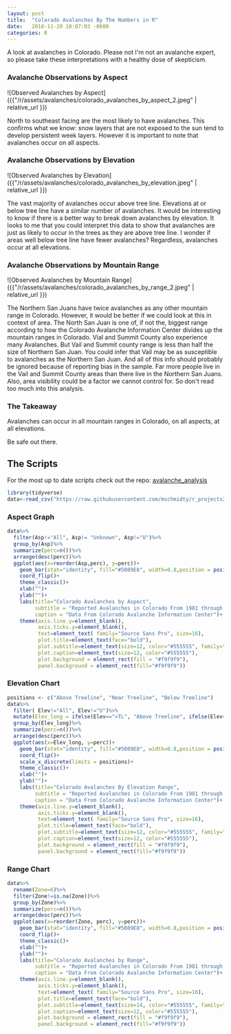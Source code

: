 ```yaml
---
layout: post
title:  "Colorado Avalanches By The Numbers in R"
date:   2018-11-20 10:07:03 -0600
categories: R
---
```


A look at avalanches in Colorado.  Please not I'm not an avalanche expert, so please take these interpretations with a healthy dose of skepticism.

### Avalanche Observations by Aspect
![Observed Avalanches by Aspect]({{"/r/assets/avalanches/colorado_avalanches_by_aspect_2.jpeg" | relative_url }})

North to southeast facing are the most likely to have avalanches.  This confirms what we know:  snow layers that are not exposed to the sun tend to develop persistent week layers.  However it is important to note that avalanches occur on all aspects.

### Avalanche Observations by Elevation
![Observed Avalanches by Elevation]({{"/r/assets/avalanches/colorado_avalanches_by_elevation.jpeg" | relative_url }})

The vast majority of avalanches occur above tree line.  Elevations at or below tree line have a similar number of avalanches.  It would be interesting to know if there is a better way to break down avalanches by elevation.  It looks to me that you could interpret this data to show that avalanches are just as likely to occur in the trees as they are above tree line.   I wonder if areas well below tree line have fewer avalanches? Regardless, avalanches occur at all elevations.

### Avalanche Observations by Mountain Range
![Observed Avalanches by Mountain Range]({{"/r/assets/avalanches/colorado_avalanches_by_range_2.jpeg" | relative_url }})

The Northern San Juans have twice avalanches as any other mountain range in Colorado.  However, it would be better if we could look at this in context of area.  The North San Juan is one of, if not the, biggest range according to how the Colorado Avalanche Information Center divides up the mountain ranges in Colorado.  Vial and Summit County also experience many Avalanches. But Vail and Summit county range is less than half the size of Northern San Juan.  You could infer that Vail may be as susceptible to avalanches as the Northern San Juan.  And all of this info should probably be ignored because of reporting bias in the sample.  Far more people live in the Vail and Summit County areas than there live in the Northern San Juans. Also, area visibility could be a factor we cannot control for.  So don't read too much into this analysis.

### The Takeaway
Avalanches can occur in all mountain ranges in Colorado, on all aspects, at all elevations.  

Be safe out there.

## The Scripts
For the most up to date scripts check out the repo: [avalanche_analysis](https://github.com/mschmidty/r_projects2/tree/master/avalanche_caic)
```r
library(tidyverse)
data<-read_csv("https://raw.githubusercontent.com/mschmidty/r_projects2/master/avalanche_caic/CAIC_avalanches_1981-11-01_2018-12-02.csv")
```

### Aspect Graph

```r
data%>%
  filter(Asp!="All", Asp!= "Unknown", Asp!="U")%>%
  group_by(Asp)%>%
  summarize(perc=n())%>%
  arrange(desc(perc))%>%
  ggplot(aes(x=reorder(Asp,perc), y=perc))+
    geom_bar(stat="identity", fill="#5089E8", width=0.8,position = position_dodge(width=0.2) )+
    coord_flip()+
    theme_classic()+
    xlab("")+
    ylab("")+
    labs(title="Colorado Avalanches by Aspect",
         subtitle = "Reported Avalanches in Colorado From 1981 through the winter of 2017",
         caption = "Data From Colorado Avalanche Information Center")+
    theme(axis.line.y=element_blank(),
          axis.ticks.y=element_blank(),
          text=element_text( family="Source Sans Pro", size=16),
          plot.title=element_text(face="bold"),
          plot.subtitle=element_text(size=12, color="#555555", family="Source Sans Pro Light"),
          plot.caption=element_text(size=12, color="#555555"),
          plot.background = element_rect(fill = "#f9f9f9"),
          panel.background = element_rect(fill="#f9f9f9"))
```
### Elevation Chart
```r
positions <- c("Above Treeline", "Near Treeline", "Below Treeline")
data%>%
  filter( Elev!="All", Elev!="U")%>%
  mutate(Elev_long = ifelse(Elev==">TL", "Above Treeline", ifelse(Elev=="<TL", "Below Treeline", "Near Treeline")))%>%
  group_by(Elev_long)%>%
  summarize(perc=n())%>%
  arrange(desc(perc))%>%
  ggplot(aes(x=Elev_long, y=perc))+
    geom_bar(stat="identity", fill="#5089E8", width=0.8,position = position_dodge(width=0.2) )+
    coord_flip()+
    scale_x_discrete(limits = positions)+
    theme_classic()+
    xlab("")+
    ylab("")+
    labs(title="Colorado Avalanches By Elevation Range",
         subtitle = "Reported Avalanches in Colorado From 1981 through the winter of 2017",
         caption = "Data From Colorado Avalanche Information Center")+
    theme(axis.line.y=element_blank(),
          axis.ticks.y=element_blank(),
          text=element_text( family="Source Sans Pro", size=16),
          plot.title=element_text(face="bold"),
          plot.subtitle=element_text(size=12, color="#555555", family="Source Sans Pro Light"),
          plot.caption=element_text(size=12, color="#555555"),
          plot.background = element_rect(fill = "#f9f9f9"),
          panel.background = element_rect(fill="#f9f9f9"))
```

### Range Chart
```r
data%>%
  rename(Zone=6)%>%
  filter(Zone!=is.na(Zone))%>%
  group_by(Zone)%>%
  summarize(perc=n())%>%
  arrange(desc(perc))%>%
  ggplot(aes(x=reorder(Zone, perc), y=perc))+
    geom_bar(stat="identity", fill="#5089E8", width=0.8,position = position_dodge(width=0.2) )+
    coord_flip()+
    theme_classic()+
    xlab("")+
    ylab("")+
    labs(title="Colorado Avalanches by Range",
         subtitle = "Reported Avalanches in Colorado From 1981 through the winter of 2017",
         caption = "Data From Colorado Avalanche Information Center")+
    theme(axis.line.y=element_blank(),
          axis.ticks.y=element_blank(),
          text=element_text( family="Source Sans Pro", size=16),
          plot.title=element_text(face="bold"),
          plot.subtitle=element_text(size=14, color="#555555", family="Source Sans Pro Light"),
          plot.caption=element_text(size=12, color="#555555"),
          plot.background = element_rect(fill = "#f9f9f9"),
          panel.background = element_rect(fill="#f9f9f9"))
```
